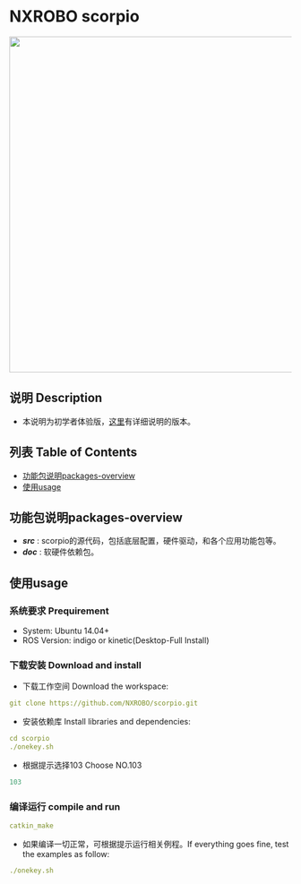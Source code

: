 ﻿# NXROBO scorpio
<img src="https://raw.githubusercontent.com/NXROBO/scorpio/master/src/scorpio/scorpio_description/pic/scorpio.jpg
" width="600">

## 说明 Description
 
- 本说明为初学者体验版，[这里](https://github.com/NXROBO/scorpio/blob/master/README_Detailed.md)有详细说明的版本。

## 列表 Table of Contents

* [功能包说明packages-overview](#功能包说明packages-overview)
* [使用usage](#使用usage)

## 功能包说明packages-overview

* ***src*** : scorpio的源代码，包括底层配置，硬件驱动，和各个应用功能包等。
* ***doc*** : 软硬件依赖包。

## 使用usage

### 系统要求 Prequirement

* System:	Ubuntu 14.04+
* ROS Version:	indigo or kinetic(Desktop-Full Install) 

### 下载安装 Download and install

* 下载工作空间 Download the workspace:
```yaml
git clone https://github.com/NXROBO/scorpio.git
```
* 安装依赖库 Install libraries and dependencies:
```yaml
cd scorpio
./onekey.sh
```
* 根据提示选择103 Choose NO.103
```yaml
103
```
### 编译运行 compile and run
```yaml
catkin_make
```
* 如果编译一切正常，可根据提示运行相关例程。If everything goes fine, test the examples as follow:
```yaml
./onekey.sh
```

